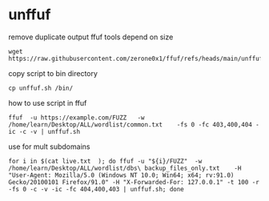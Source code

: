 # unffuf
remove duplicate output ffuf tools depend on size
```
wget https://raw.githubusercontent.com/zerone0x1/ffuf/refs/heads/main/unffuf.sh
```
copy script to bin directory
```
cp unffuf.sh /bin/
```
how to use script in ffuf 
```
ffuf  -u https://example.com/FUZZ   -w /home/learn/Desktop/ALL/wordlist/common.txt    -fs 0 -fc 403,400,404 -ic -c -v | unffuf.sh
```
use for mult subdomains
```
for i in $(cat live.txt  ); do ffuf -u "${i}/FUZZ"  -w /home/learn/Desktop/ALL/wordlist/dbs\ backup_files_only.txt    -H "User-Agent: Mozilla/5.0 (Windows NT 10.0; Win64; x64; rv:91.0) Gecko/20100101 Firefox/91.0" -H "X-Forwarded-For: 127.0.0.1" -t 100 -r  -fs 0 -c -v -ic -fc 404,400,403 | unffuf.sh; done
```
